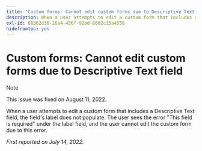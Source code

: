 ```yaml
---
title: 'Custom forms: Cannot edit custom forms due to Descriptive Text field'
description: When a user attempts to edit a custom form that includes a Descriptive Text field, the field's label does not populate. The user sees the error This field is required under the label field, and the user cannot edit the custom form due to this error.
exl-id: 68362e38-26a4-456f-92bd-8602c15a4558
hidefromtoc: yes
---
```

# Custom forms: Cannot edit custom forms due to Descriptive Text field

>[!NOTE]
>
> This issue was fixed on August 11, 2022.

When a user attempts to edit a custom form that includes a Descriptive Text field, the field's label does not populate. The user sees the error "This field is required" under the label field, and the user cannot edit the custom form due to this error.

_First reported on July 14, 2022._
